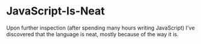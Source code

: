 # JavaScript-Is-Neat
Upon further inspection (after spending many hours writing JavaScript) I've discovered that the language is neat, mostly because of the way it is.
